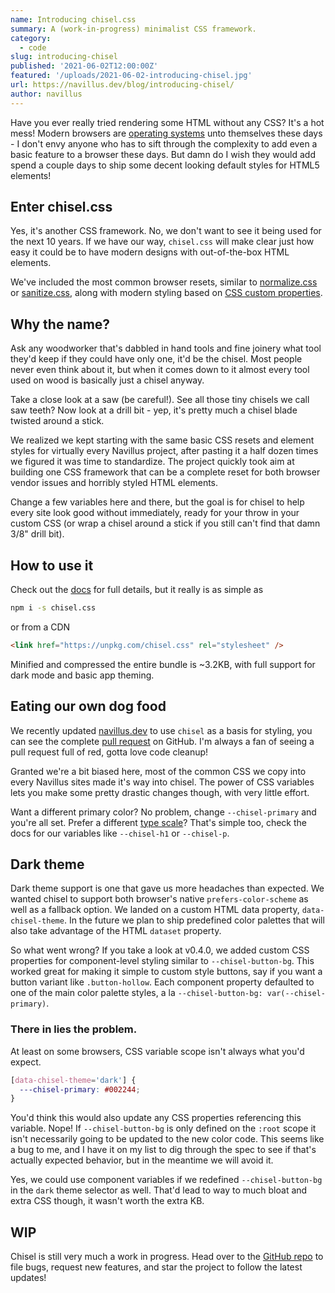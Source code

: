 ```yaml
---
name: Introducing chisel.css
summary: A (work-in-progress) minimalist CSS framework.
category:
  - code
slug: introducing-chisel
published: '2021-06-02T12:00:00Z'
featured: '/uploads/2021-06-02-introducing-chisel.jpg'
url: https://navillus.dev/blog/introducing-chisel/
author: navillus
---
```


Have you ever really tried rendering some HTML without any CSS? It's a hot mess! Modern browsers are [operating systems](https://www.google.com/chromebook/chrome-os/) unto themselves these days - I don't envy anyone who has to sift through the complexity to add even a basic feature to a browser these days. But damn do I wish they would add spend a couple days to ship some decent looking default styles for HTML5 elements!

## Enter chisel.css

Yes, it's another CSS framework. No, we don't want to see it being used for the next 10 years. If we have our way, `chisel.css` will make clear just how easy it could be to have modern designs with out-of-the-box HTML elements.

We've included the most common browser resets, similar to [normalize.css](https://github.com/necolas/normalize.css) or [sanitize.css](https://csstools.github.io/sanitize.css/), along with modern styling based on [CSS custom properties](https://developer.mozilla.org/en-US/docs/Web/CSS/Using_CSS_custom_properties).

## Why the name?

Ask any woodworker that's dabbled in hand tools and fine joinery what tool they'd keep if they could have only one, it'd be the chisel. Most people never even think about it, but when it comes down to it almost every tool used on wood is basically just a chisel anyway.

Take a close look at a saw (be careful!). See all those tiny chisels we call saw teeth? Now look at a drill bit - yep, it's pretty much a chisel blade twisted around a stick.

We realized we kept starting with the same basic CSS resets and element styles for virtually every Navillus project, after pasting it a half dozen times we figured it was time to standardize. The project quickly took aim at building one CSS framework that can be a complete reset for both browser vendor issues and horribly styled HTML elements.

Change a few variables here and there, but the goal is for chisel to help every site look good without immediately, ready for your throw in your custom CSS (or wrap a chisel around a stick if you still can't find that damn 3/8" drill bit).

## How to use it

Check out the [docs](https://navillus-bv.github.io/chisel/) for full details, but it really is as simple as

```bash
npm i -s chisel.css
```

or from a CDN

```html
<link href="https://unpkg.com/chisel.css" rel="stylesheet" />
```

Minified and compressed the entire bundle is ~3.2KB, with full support for dark mode and basic app theming.

## Eating our own dog food

We recently updated [navillus.dev](https://navillus.dev) to use `chisel` as a basis for styling, you can see the complete [pull request](https://github.com/Navillus-BV/navillus-dev/pull/11/files?file-filters%5B%5D=.postcss&file-filters%5B%5D=.svelte) on GitHub. I'm always a fan of seeing a pull request full of red, gotta love code cleanup!

Granted we're a bit biased here, most of the common CSS we copy into every Navillus sites made it's way into chisel. The power of CSS variables lets you make some pretty drastic changes though, with very little effort.

Want a different primary color? No problem, change `--chisel-primary` and you're all set. Prefer a different [type scale](https://type-scale.com/)? That's simple too, check the docs for our variables like `--chisel-h1` or `--chisel-p`.

## Dark theme

Dark theme support is one that gave us more headaches than expected. We wanted chisel to support both browser's native `prefers-color-scheme` as well as a fallback option. We landed on a custom HTML data property, `data-chisel-theme`. In the future we plan to ship predefined color palettes that will also take advantage of the HTML `dataset` property.

So what went wrong? If you take a look at v0.4.0, we added custom CSS properties for component-level styling similar to `--chisel-button-bg`. This worked great for making it simple to custom style buttons, say if you want a button variant like `.button-hollow`. Each component property defaulted to one of the main color palette styles, a la `--chisel-button-bg: var(--chisel-primary)`.

### There in lies the problem.

At least on some browsers, CSS variable scope isn't always what you'd expect.

```css
[data-chisel-theme='dark'] {
  ---chisel-primary: #002244;
}
```

You'd think this would also update any CSS properties referencing this variable. Nope! If `--chisel-button-bg` is only defined on the `:root` scope it isn't necessarily going to be updated to the new color code. This seems like a bug to me, and I have it on my list to dig through the spec to see if that's actually expected behavior, but in the meantime we will avoid it.

Yes, we could use component variables if we redefined `--chisel-button-bg` in the `dark` theme selector as well. That'd lead to way to much bloat and extra CSS though, it wasn't worth the extra KB.

## WIP

Chisel is still very much a work in progress. Head over to the [GitHub repo](http://github.com/navillus-bv/chisel) to file bugs, request new features, and star the project to follow the latest updates!

